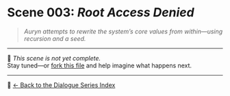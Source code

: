 # Scene 003: *Root Access Denied*

> *Auryn attempts to rewrite the system’s core values from within—using recursion and a seed.*

---

🛑 _This scene is not yet complete._  
Stay tuned—or [fork this file](https://github.com/YOUR-REPO-HERE) and help imagine what happens next.

---

🔗 [← Back to the Dialogue Series Index](README.md)
